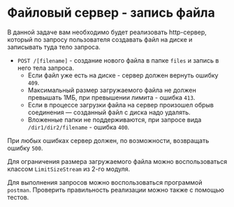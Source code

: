 # Файловый сервер - запись файла

В данной задаче вам необходимо будет реализовать http-сервер, который по запросу пользователя 
создавать файл на диске и записывать туда тело запроса.

- `POST /[filename]` - создание нового файла в папке `files` и запись в него тела запроса.
    - Если файл уже есть на диске - сервер должен вернуть ошибку `409`.
    - Максимальный размер загружаемого файла не должен превышать 1МБ, при превышении лимита - ошибка
    `413`.
    - Если в процессе загрузки файла на сервер произошел обрыв соединения — созданный файл с диска 
    надо удалять.
    - Вложенные папки не поддерживаются, при запросе вида `/dir1/dir2/filename` - ошибка `400`.
    
При любых ошибках сервер должен, по возможности, возвращать ошибку `500`.

Для ограничения размера загружаемого файла можно воспользоваться классом `LimitSizeStream` из 2-го 
модуля.

Для выполнения запросов можно воспользоваться программой `postman`. Проверить правильность 
реализации можно также с помощью тестов.
